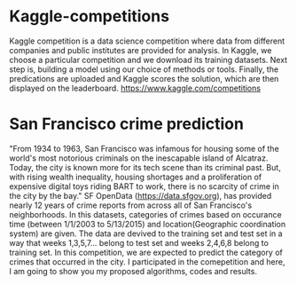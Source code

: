 # Kaggle-competitions
Kaggle competition is a data science competition where data from different companies and public institutes are provided for analysis. In Kaggle, we choose a particular competition and we download its training datasets. Next step is, building a model using our choice of methods or tools. Finally, the predications are uploaded and Kaggle scores the solution, which are then displayed on the leaderboard. https://www.kaggle.com/competitions


# San Francisco crime prediction
"From 1934 to 1963, San Francisco was infamous for housing some of the world's most notorious criminals on the inescapable island of Alcatraz. Today, the city is known more for its tech scene than its criminal past. But, with rising wealth inequality, housing shortages and a proliferation of expensive digital toys riding BART to work, there is no scarcity of crime in the city by the bay."
SF OpenData (https://data.sfgov.org), has provided nearly 12 years of crime reports from across all of San Francisco's neighborhoods. In this datasets, categories of crimes based on occurance time (between 1/1/2003 to 5/13/2015) and location(Geographic coordination system) are given. The data are devived to the training set and test set in a way that weeks 1,3,5,7... belong to test set and weeks 2,4,6,8 belong to training set.
In this competition, we are expected to predict the category of crimes that occurred in the city. I participated in the comepetition and here, I am going to show you my proposed algorithms, codes and results.
